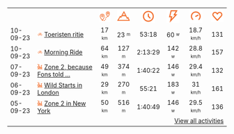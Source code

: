 <table>
    <tr>
        <th></th>
        <th></th>
        <th align="center"><img src="https://raw.githubusercontent.com/robiningelbrecht/strava-activities/master/public/distance.svg" width="30" alt="distance" title="distance"/></th>
        <th align="center"><img src="https://raw.githubusercontent.com/robiningelbrecht/strava-activities/master/public/elevation.svg" width="30" alt="elevation" title="elevation"/></th>
        <th align="center"><img src="https://raw.githubusercontent.com/robiningelbrecht/strava-activities/master/public/time.svg" width="30" alt="time" title="time"/></th>
        <th align="center"><img src="https://raw.githubusercontent.com/robiningelbrecht/strava-activities/master/public/average-watt.svg" width="30" alt="average watts" title="average watts"/></th>
        <th align="center"><img src="https://raw.githubusercontent.com/robiningelbrecht/strava-activities/master/public/average-speed.svg" width="30" alt="average speed" title="average speed"/></th>
        <th align="center"><img src="https://raw.githubusercontent.com/robiningelbrecht/strava-activities/master/public/heart-rate.svg" width="30" alt="average heart rate" title="average heart rate"/></th>
    </tr>
            <tr>
            <td>10-09-23</td>
            <td>
                <img src="https://raw.githubusercontent.com/robiningelbrecht/strava-activities/master/public/activity-ride.svg" width="12" alt="virtual ride" title="virtual ride"/>
                <a href="https://www.strava.com/activities/9822700346" title="Kcal: 508 | Gear: None ">Toeristen ritje</a>
            </td>
            <td align="center">17 <sup><sub>km</sub></sup></td>
            <td align="center">23 <sup><sub>m</sub></sup></td>
            <td align="center">53:18</td>
            <td align="center">60 <sup><sub>w</sub></sup></td>
            <td align="center">18.7 <sup><sub>km/h</sub></sup></td>
            <td align="center">131</td>
        </tr>
            <tr>
            <td>10-09-23</td>
            <td>
                <img src="https://raw.githubusercontent.com/robiningelbrecht/strava-activities/master/public/activity-ride.svg" width="12" alt="virtual ride" title="virtual ride"/>
                <a href="https://www.strava.com/activities/9819926260" title="Kcal: 1684 | Gear: None ">Morning Ride</a>
            </td>
            <td align="center">64 <sup><sub>km</sub></sup></td>
            <td align="center">127 <sup><sub>m</sub></sup></td>
            <td align="center">2:13:29</td>
            <td align="center">142 <sup><sub>w</sub></sup></td>
            <td align="center">28.8 <sup><sub>km/h</sub></sup></td>
            <td align="center">157</td>
        </tr>
            <tr>
            <td>07-09-23</td>
            <td>
                <img src="https://raw.githubusercontent.com/robiningelbrecht/strava-activities/master/public/activity-virtual-ride.svg" width="12" alt="virtual ride" title="virtual ride"/>
                <a href="https://www.strava.com/activities/9802860313" title="Kcal: 841 | Gear: None ">Zone 2, because Fons told ...</a>
            </td>
            <td align="center">49 <sup><sub>km</sub></sup></td>
            <td align="center">374 <sup><sub>m</sub></sup></td>
            <td align="center">1:40:22</td>
            <td align="center">146 <sup><sub>w</sub></sup></td>
            <td align="center">29.4 <sup><sub>km/h</sub></sup></td>
            <td align="center">132</td>
        </tr>
            <tr>
            <td>06-09-23</td>
            <td>
                <img src="https://raw.githubusercontent.com/robiningelbrecht/strava-activities/master/public/activity-virtual-ride.svg" width="12" alt="virtual ride" title="virtual ride"/>
                <a href="https://www.strava.com/activities/9796786381" title="Kcal: 579 | Gear: None ">Wild Starts in London</a>
            </td>
            <td align="center">29 <sup><sub>km</sub></sup></td>
            <td align="center">270 <sup><sub>m</sub></sup></td>
            <td align="center">55:21</td>
            <td align="center">183 <sup><sub>w</sub></sup></td>
            <td align="center">31 <sup><sub>km/h</sub></sup></td>
            <td align="center">161</td>
        </tr>
            <tr>
            <td>05-09-23</td>
            <td>
                <img src="https://raw.githubusercontent.com/robiningelbrecht/strava-activities/master/public/activity-virtual-ride.svg" width="12" alt="virtual ride" title="virtual ride"/>
                <a href="https://www.strava.com/activities/9790085499" title="Kcal: 841 | Gear: None ">Zone 2 in New York</a>
            </td>
            <td align="center">50 <sup><sub>km</sub></sup></td>
            <td align="center">516 <sup><sub>m</sub></sup></td>
            <td align="center">1:40:49</td>
            <td align="center">146 <sup><sub>w</sub></sup></td>
            <td align="center">29.5 <sup><sub>km/h</sub></sup></td>
            <td align="center">136</td>
        </tr>
                <tr>
            <td colspan="8" align="right"><a href="https://github.com/robiningelbrecht/strava-activities#activities">View all activities</a></td>
        </tr>
        </table>
